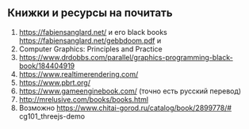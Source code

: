 ## Книжки и ресурсы на почитать

1. https://fabiensanglard.net/ и его black books https://fabiensanglard.net/gebbdoom.pdf и 
2. Computer Graphics: Principles and Practice
3. https://www.drdobbs.com/parallel/graphics-programming-black-book/184404919
4. https://www.realtimerendering.com/
5. https://www.pbrt.org/
6. https://www.gameenginebook.com/ (точно есть русский перевод)
7. http://mrelusive.com/books/books.html
8. Возможно https://www.chitai-gorod.ru/catalog/book/2899778/# cg101_threejs-demo
